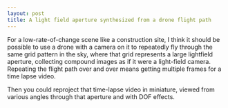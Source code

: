 ```yaml
---
layout: post
title: A light field aperture synthesized from a drone flight path
---
```

For a low-rate-of-change scene like a construction site, I think it should be
possible to use a drone with a camera on it to repeatedly fly through the same
grid pattern in the sky, where that grid represents a large lightfield
aperture, collecting compound images as if it were a light-field camera.
Repeating the flight path over and over means getting multiple frames for a
time lapse video.

Then you could reproject that time-lapse video in miniature, viewed from
various angles through that aperture and with DOF effects.
